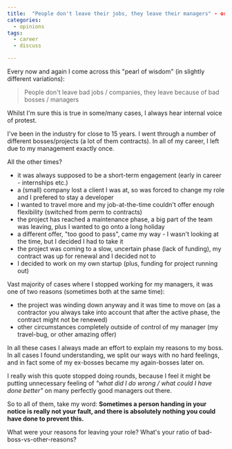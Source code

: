 ```yaml
---
title:  "People don't leave their jobs, they leave their managers" - or do they?
categories:
  - opinions
tags:
  - career
  - discuss

---
```


Every now and again I come across this "pearl of wisdom" (in slightly different variations):

> People don't leave bad jobs / companies, they leave because of bad bosses / managers

Whilst I'm sure this is true in some/many cases, I always hear internal voice of protest.

I've been in the industry for close to 15 years. I went through a number of different bosses/projects (a lot of them contracts). In all of my career, I left due to my management exactly once.

All the other times?
* it was always supposed to be a short-term engagement (early in career - internships etc.)
* a (small) company lost a client I was at, so was forced to change my role and I prefered to stay a developer
* I wanted to travel more and my job-at-the-time couldn't offer enough flexibility (switched from perm to contracts)
* the project has reached a maintenance phase, a big part of the team was leaving, plus I wanted to go onto a long holiday
* a different offer, "too good to pass", came my way - I wasn't looking at the time, but I decided I had to take it
* the project was coming to a slow, uncertain phase (lack of funding), my contract was up for renewal and I decided not to
* I decided to work on my own startup (plus, funding for project running out)

Vast majority of cases where I stopped working for my managers, it was one of two reasons (sometimes both at the same time):
* the project was winding down anyway and it was time to move on (as a contractor you always take into account that after the active phase, the contract might not be renewed)
* other circumstances completely outside of control of my manager (my travel-bug, or other amazing offer)

In all these cases I always made an effort to explain my reasons to my boss. In all cases I found understanding, we split our ways with no hard feelings, and in fact some of my ex-bosses became my again-bosses later on.

I really wish this quote stopped doing rounds, because I feel it might be putting unnecessary feeling of *"what did I do wrong / what could I have done better"* on many perfectly good managers out there.

So to all of them, take my word: **Sometimes a person handing in your notice is really not your fault, and there is absolutely nothing you could have done to prevent this.**

What were your reasons for leaving your role? What's your ratio of bad-boss-vs-other-reasons?